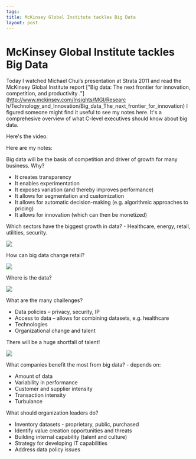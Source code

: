 ```yaml
--- 
tags: 
title: McKinsey Global Institute tackles Big Data
layout: post
---
```

# McKinsey Global Institute tackles Big Data

Today I watched Michael Chui’s presentation at Strata 2011 and read the
McKinsey Global Institute report ["Big data: The next frontier for innovation,
competition, and productivity ."](http://www.mckinsey.com/Insights/MGI/Researc
h/Technology_and_Innovation/Big_data_The_next_frontier_for_innovation) I
figured someone might find it useful to see my notes here. It's a comprehesive
overview of what C-level executives should know about big data.

Here's the video:

Here are my notes:

Big data will be the basis of competition and driver of growth for many
business. Why?

* It creates transparency
* It enables experimentation
* It exposes variation (and thereby improves performance)
* It allows for segmentation and customization
* It allows for automatic decision-making (e.g. algorithmic approaches to pricing)
* It allows for innovation (which can then be monetized)

Which sectors have the biggest growth in data? - Healthcare, energy, retail,
utilities, security.

![](http://media.tumblr.com/tumblr_lwla8tScGC1r3oiuq.png)

How can big data change retail?

![](http://media.tumblr.com/tumblr_lwm0cxnNVY1r3oiuq.png)

Where is the data?

![](http://media.tumblr.com/tumblr_lwm0mx9ATz1r3oiuq.png)

What are the many challenges?

* Data policies – privacy, security, IP
* Access to data – allows for combining datasets, e.g. healthcare
* Technologies
* Organizational change and talent

There will be a huge shortfall of talent!

![](http://media.tumblr.com/tumblr_lwl90klnam1r3oiuq.png)

What companies benefit the most from big data? - depends on:

* Amount of data
* Variability in performance
* Customer and supplier intensity
* Transaction intensity
* Turbulance

What should organization leaders do?

* Inventory datasets - proprietary, public, purchased
* Identify value creation opportunities and threats
* Building internal capability (talent and culture)
* Strategy for developing IT capabilities
* Address data policy issues

